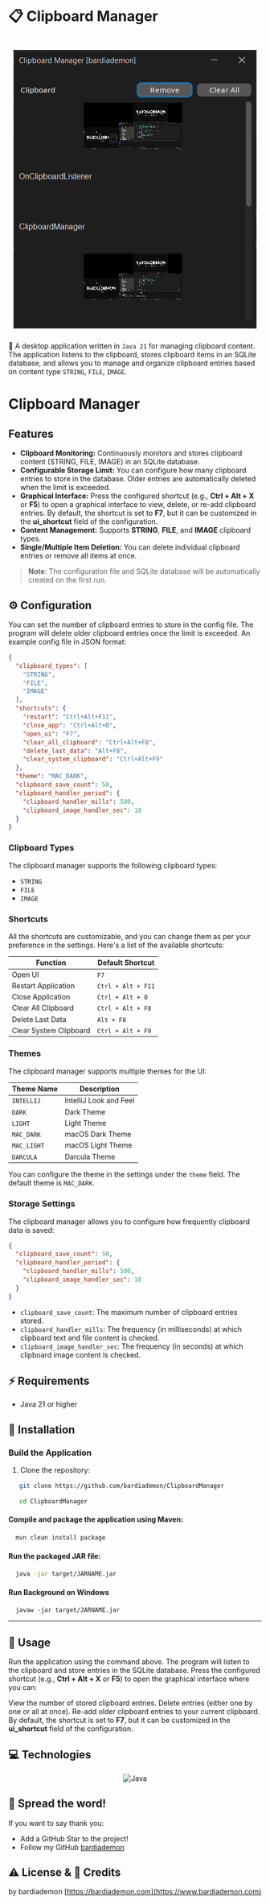 # 📋 Clipboard Manager

<h1 align="center">
    <img src="screenshots/1.png" alt="screenshot">
</h1>

📝 A desktop application written in `Java 21` for managing clipboard content. The application listens to the clipboard, stores clipboard items in an SQLite database, and allows you to manage and organize clipboard entries based on content type `STRING`, `FILE`, `IMAGE`.

# Clipboard Manager

## Features

- **Clipboard Monitoring:** Continuously monitors and stores clipboard content (STRING, FILE, IMAGE) in an SQLite database.
- **Configurable Storage Limit:** You can configure how many clipboard entries to store in the database. Older entries are automatically deleted when the limit is exceeded.
- **Graphical Interface:** Press the configured shortcut (e.g., **Ctrl + Alt + X** or **F5**) to open a graphical interface to view, delete, or re-add clipboard entries. By default, the shortcut is set to **F7**, but it can be customized in the **ui\_shortcut** field of the configuration.
- **Content Management:** Supports **STRING**, **FILE**, and **IMAGE** clipboard types.
- **Single/Multiple Item Deletion:** You can delete individual clipboard entries or remove all items at once.

> **Note**:
> The configuration file and SQLite database will be automatically created on the first run.

## ⚙️ Configuration

You can set the number of clipboard entries to store in the config file. The program will delete older clipboard entries once the limit is exceeded. An example config file in JSON format:

```json
{
  "clipboard_types": [
    "STRING",
    "FILE",
    "IMAGE"
  ],
  "shortcuts": {
    "restart": "Ctrl+Alt+F11",
    "close_app": "Ctrl+Alt+O",
    "open_ui": "F7",
    "clear_all_clipboard": "Ctrl+Alt+F8",
    "delete_last_data": "Alt+F8",
    "clear_system_clipboard": "Ctrl+Alt+F9"
  },
  "theme": "MAC_DARK",
  "clipboard_save_count": 50,
  "clipboard_handler_period": {
    "clipboard_handler_mills": 500,
    "clipboard_image_handler_sec": 10
  }
}
```

### Clipboard Types

The clipboard manager supports the following clipboard types:

- `STRING`
- `FILE`
- `IMAGE`

### Shortcuts

All the shortcuts are customizable, and you can change them as per your preference in the settings. Here's a list of the available shortcuts:

| Function               | Default Shortcut   |
|------------------------|--------------------|
| Open UI                | `F7`               |
| Restart Application    | `Ctrl + Alt + F11` |
| Close Application      | `Ctrl + Alt + O`   |
| Clear All Clipboard    | `Ctrl + Alt + F8`  |
| Delete Last Data       | `Alt + F8`         |
| Clear System Clipboard | `Ctrl + Alt + F9`  |

### Themes

The clipboard manager supports multiple themes for the UI:

| Theme Name  | Description            |
|-------------|------------------------|
| `INTELLIJ`  | IntelliJ Look and Feel |
| `DARK`      | Dark Theme             |
| `LIGHT`     | Light Theme            |
| `MAC_DARK`  | macOS Dark Theme       |
| `MAC_LIGHT` | macOS Light Theme      |
| `DARCULA`   | Darcula Theme          |

You can configure the theme in the settings under the `theme` field. The default theme is `MAC_DARK`.

### Storage Settings

The clipboard manager allows you to configure how frequently clipboard data is saved:

```json
{
  "clipboard_save_count": 50,
  "clipboard_handler_period": {
    "clipboard_handler_mills": 500,
    "clipboard_image_handler_sec": 10
  }
}
```

- `clipboard_save_count`: The maximum number of clipboard entries stored.
- `clipboard_handler_mills`: The frequency (in milliseconds) at which clipboard text and file content is checked.
- `clipboard_image_handler_sec`: The frequency (in seconds) at which clipboard image content is checked.

## ⚡ Requirements

- Java 21 or higher

## 🔧 Installation

### Build the Application

1. Clone the repository:

```bash
   git clone https://github.com/bardiademon/ClipboardManager
```

```bash
   cd ClipboardManager
```

#### Compile and package the application using Maven:

```bash
  mvn clean install package
```

#### Run the packaged JAR file:

```bash
  java -jar target/JARNAME.jar
```

#### Run Background on Windows

```shell
  javaw -jar target/JARNAME.jar
```

<hr/>

## 🚀 Usage

Run the application using the command above.
The program will listen to the clipboard and store entries in the SQLite database.
Press the configured shortcut (e.g., **Ctrl + Alt + X** or **F5**) to open the graphical interface where you can:

View the number of stored clipboard entries.
Delete entries (either one by one or all at once).
Re-add older clipboard entries to your current clipboard.
By default, the shortcut is set to **F7**, but it can be customized in the **ui_shortcut** field of the configuration.

## 💻 Technologies

<div align="center">
    <img src="https://user-images.githubusercontent.com/25181517/117201156-9a724800-adec-11eb-9a9d-3cd0f67da4bc.png" alt="Java"/>
</div>

## 🌟 Spread the word!

If you want to say thank you:

- Add a GitHub Star to the project!
- Follow my GitHub [bardiademon](https://github.com/bardiademon)

## ⚠️ License & 📝 Credits

by bardiademon [https://bardiademon.com](https://www.bardiademon.com)
